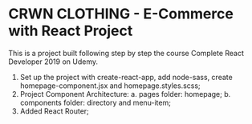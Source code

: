 # CRWN CLOTHING - E-Commerce with React Project

This is a project built following step by step the course Complete React Developer 2019 on Udemy.

1. Set up the project with create-react-app, add node-sass, create homepage-component.jsx and homepage.styles.scss;
2. Project Component Architecture:
  a. pages folder: homepage;
  b. components folder: directory and menu-item;
3. Added React Router;
